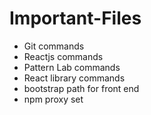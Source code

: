 # Important-Files
* Git commands
* Reactjs commands
* Pattern Lab commands
* React library commands
* bootstrap path for front end
* npm proxy set
